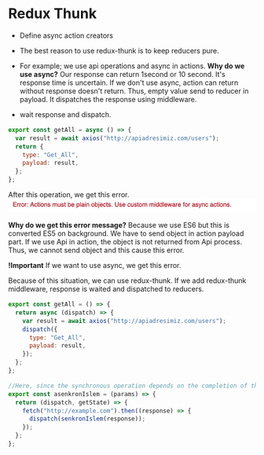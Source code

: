 # Redux Thunk

- Define async action creators
- The best reason to use redux-thunk is to keep reducers pure.
- For example; we use api operations and async in actions.
**Why do we use async?**
Our response can return 1second or 10 second. It's response time is uncertain. If we don't use async, action can return without response doesn't return. Thus, empty value send to reducer in payload. It dispatches the response using middleware. 

- wait response and dispatch.

```javascript
export const getAll = async () => {
  var result = await axios("http://apiadresimiz.com/users");
  return {
    type: "Get_All",
    payload: result,
  };
};
```

After this operation, we get this error.
!["This is an error message image"](./assets/images/redux-thunk-error-image.webp)

**Why do we get this error message?**
Because we use ES6 but this is converted ES5 on background. We have to send object in action payload part. If we use Api in action, the object is not returned from Api process. Thus, we cannot send object and this cause this error.

**!Important**
If we want to use async, we get this error.

Because of this situation, we can use redux-thunk. If we add redux-thunk middleware, response is waited and dispatched to reducers.

```javascript
export const getAll = () => {
  return async (dispatch) => {
    var result = await axios("http://apiadresimiz.com/users");
    dispatch({
      type: "Get_All",
      payload: result,
    });
  };
};
```

```javascript
//Here, since the synchronous operation depends on the completion of the asynchronous request, we first need to dispatch the asynchronousOperation. When the asynchronous operation is completed, we can activate the synchronous operation we want according to the response.
export const asenkronIslem = (params) => {
  return (dispatch, getState) => {
    fetch("http://example.com").then((response) => {
      dispatch(senkronIslem(response));
    });
  };
};
```
